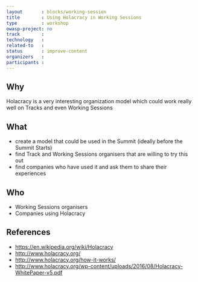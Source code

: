```yaml
---
layout       : blocks/working-session
title        : Using Holacracy in Working Sessions
type         : workshop
owasp-project: no
track        :
technology   :
related-to   :
status       : improve-content
organizers   :
participants :
---
```


## Why

Holacracy is a very interesting organization model which could work really well on Tracks and even Working Sessions

## What

 - create a model that could be used in the Summit (ideally before the Summit Starts)
 - find Track and Working Sessions organisers that are willing to try this out
 - find companies who have used it and ask them to share their experiences

## Who

 - Working Sessions organisers
 - Companies using Holacracy

## References

 - https://en.wikipedia.org/wiki/Holacracy
 - http://www.holacracy.org/
 - http://www.holacracy.org/how-it-works/
 - http://www.holacracy.org/wp-content/uploads/2016/08/Holacracy-WhitePaper-v5.pdf